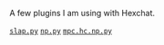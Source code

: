 A few plugins I am using with Hexchat.

[`slap.py`](https://github.com/hexchat/hexchat-addons/blob/master/python/slap/slap.py)
[`np.py`](https://github.com/knitori/tools/blob/master/hexchat/np.py)
[`mpc.hc.np.py`](https://github.com/mpc-hc/snippets/blob/master/mpc.hc.np.py)